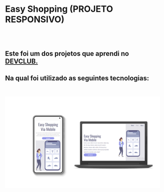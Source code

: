 <h1>Easy Shopping (PROJETO RESPONSIVO)</h1>
<br>
<br>
<h2>Este foi um dos projetos que aprendi no <a href="https://rodolfomori.com.br/devclub">DEVCLUB.</a></h2>
<h2>Na qual foi utilizado as seguintes tecnologias:</h2>
<a><img scr="https://img.shields.io/badge/HTML5-E34F26?style=for-the-badge&logo=html5&logoColor=white" ></a>


<a><img src="https://raw.githubusercontent.com/LucMLC/Projeto-shopping/master/Design%20sem%20nome%20(1).png"></a>



  
